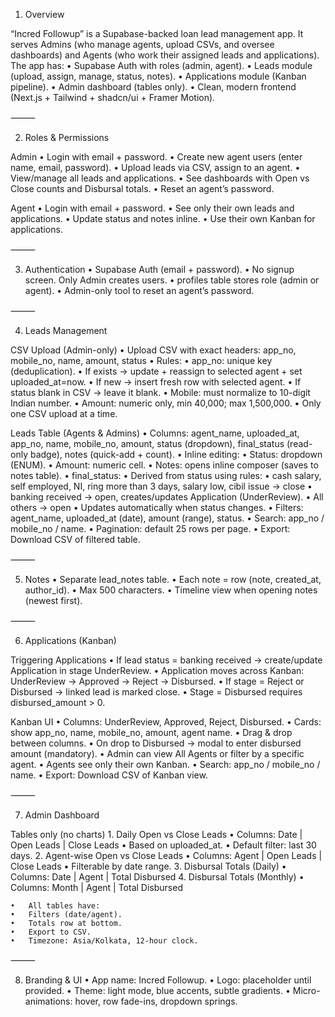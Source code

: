1. Overview

“Incred Followup” is a Supabase-backed loan lead management app. It serves Admins (who manage agents, upload CSVs, and oversee dashboards) and Agents (who work their assigned leads and applications). The app has:
	•	Supabase Auth with roles (admin, agent).
	•	Leads module (upload, assign, manage, status, notes).
	•	Applications module (Kanban pipeline).
	•	Admin dashboard (tables only).
	•	Clean, modern frontend (Next.js + Tailwind + shadcn/ui + Framer Motion).

⸻

2. Roles & Permissions

Admin
	•	Login with email + password.
	•	Create new agent users (enter name, email, password).
	•	Upload leads via CSV, assign to an agent.
	•	View/manage all leads and applications.
	•	See dashboards with Open vs Close counts and Disbursal totals.
	•	Reset an agent’s password.

Agent
	•	Login with email + password.
	•	See only their own leads and applications.
	•	Update status and notes inline.
	•	Use their own Kanban for applications.

⸻

3. Authentication
	•	Supabase Auth (email + password).
	•	No signup screen. Only Admin creates users.
	•	profiles table stores role (admin or agent).
	•	Admin-only tool to reset an agent’s password.

⸻

4. Leads Management

CSV Upload (Admin-only)
	•	Upload CSV with exact headers:
app_no, mobile_no, name, amount, status
	•	Rules:
	•	app_no: unique key (deduplication).
	•	If exists → update + reassign to selected agent + set uploaded_at=now.
	•	If new → insert fresh row with selected agent.
	•	If status blank in CSV → leave it blank.
	•	Mobile: must normalize to 10-digit Indian number.
	•	Amount: numeric only, min 40,000; max 1,500,000.
	•	Only one CSV upload at a time.

Leads Table (Agents & Admins)
	•	Columns: agent_name, uploaded_at, app_no, name, mobile_no, amount, status (dropdown), final_status (read-only badge), notes (quick-add + count).
	•	Inline editing:
	•	Status: dropdown (ENUM).
	•	Amount: numeric cell.
	•	Notes: opens inline composer (saves to notes table).
	•	final_status:
	•	Derived from status using rules:
	•	cash salary, self employed, NI, ring more than 3 days, salary low, cibil issue → close
	•	banking received → open, creates/updates Application (UnderReview).
	•	All others → open
	•	Updates automatically when status changes.
	•	Filters: agent_name, uploaded_at (date), amount (range), status.
	•	Search: app_no / mobile_no / name.
	•	Pagination: default 25 rows per page.
	•	Export: Download CSV of filtered table.

⸻

5. Notes
	•	Separate lead_notes table.
	•	Each note = row (note, created_at, author_id).
	•	Max 500 characters.
	•	Timeline view when opening notes (newest first).

⸻

6. Applications (Kanban)

Triggering Applications
	•	If lead status = banking received → create/update Application in stage UnderReview.
	•	Application moves across Kanban: UnderReview → Approved → Reject → Disbursed.
	•	If stage = Reject or Disbursed → linked lead is marked close.
	•	Stage = Disbursed requires disbursed_amount > 0.

Kanban UI
	•	Columns: UnderReview, Approved, Reject, Disbursed.
	•	Cards: show app_no, name, mobile_no, amount, agent name.
	•	Drag & drop between columns.
	•	On drop to Disbursed → modal to enter disbursed amount (mandatory).
	•	Admin can view All Agents or filter by a specific agent.
	•	Agents see only their own Kanban.
	•	Search: app_no / mobile_no / name.
	•	Export: Download CSV of Kanban view.

⸻

7. Admin Dashboard

Tables only (no charts)
	1.	Daily Open vs Close Leads
	•	Columns: Date | Open Leads | Close Leads
	•	Based on uploaded_at.
	•	Default filter: last 30 days.
	2.	Agent-wise Open vs Close Leads
	•	Columns: Agent | Open Leads | Close Leads
	•	Filterable by date range.
	3.	Disbursal Totals (Daily)
	•	Columns: Date | Agent | Total Disbursed
	4.	Disbursal Totals (Monthly)
	•	Columns: Month | Agent | Total Disbursed

	•	All tables have:
	•	Filters (date/agent).
	•	Totals row at bottom.
	•	Export to CSV.
	•	Timezone: Asia/Kolkata, 12-hour clock.

⸻

8. Branding & UI
	•	App name: Incred Followup.
	•	Logo: placeholder until provided.
	•	Theme: light mode, blue accents, subtle gradients.
	•	Micro-animations: hover, row fade-ins, dropdown springs.